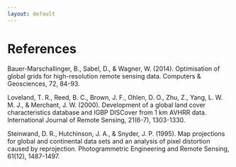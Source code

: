 ```yaml
---
layout: default
---
```


# References

<p class="reference_text">Bauer-Marschallinger, B., Sabel, D., & Wagner, W. (2014). Optimisation of global grids for high-resolution remote sensing data. Computers & Geosciences, 72, 84-93.</p>

<p class="reference_text">Loveland, T. R., Reed, B. C., Brown, J. F., Ohlen, D. O., Zhu, Z., Yang, L. W. M. J., & Merchant, J. W. (2000). Development of a global land cover characteristics database and IGBP DISCover from 1 km AVHRR data. International Journal of Remote Sensing, 21(6-7), 1303-1330.</p>

<p class="reference_text">Steinwand, D. R., Hutchinson, J. A., & Snyder, J. P. (1995). Map projections for global and continental data sets and an analysis of pixel distortion caused by reprojection. Photogrammetric Engineering and Remote Sensing, 61(12), 1487-1497.</p>